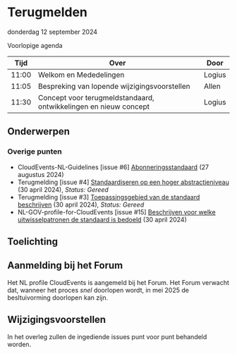 <!-----------------------------







   :warning: Dit bestand wordt automatisch gegenereerd.
   :warning: Handmatige toevoegingen worden overschreven.







----------------------------->
# Terugmelden

donderdag 12 september 2024

Voorlopige agenda

|  Tijd  | Over                                         | Door   |
|--------|----------------------------------------------|--------|
|  11:00 | Welkom en Mededelingen                       | Logius |
|  11:05 | Bespreking van lopende wijzigingsvoorstellen | Allen  |
|  11:30 | Concept voor terugmeldstandaard, ontwikkelingen en nieuw concept | Logius |


## Onderwerpen

### Overige punten
* CloudEvents-NL-Guidelines [issue #6] [Abonneringsstandaard](https://github.com/Logius-standaarden/CloudEvents-NL-Guidelines/issues/6) (27 augustus 2024)
* Terugmelding [issue #4] [Standaardiseren op een hoger abstractieniveau](https://github.com/Logius-standaarden/Terugmelding/issues/4) (30 april 2024), _Status: Gereed_
* Terugmelding [issue #3] [Toepassingsgebied van de standaard beschrijven](https://github.com/Logius-standaarden/Terugmelding/issues/3) (30 april 2024), _Status: Gereed_
* NL-GOV-profile-for-CloudEvents [issue #15] [Beschrijven voor welke uitwisselpatronen de standaard is bedoeld](https://github.com/Logius-standaarden/NL-GOV-profile-for-CloudEvents/issues/15) (30 april 2024)

## Toelichting



## Aanmelding bij het Forum

Het NL profile CloudEvents is aangemeld bij het Forum. Het Forum verwacht dat, wanneer
het proces _snel_ doorlopen wordt, in mei 2025 de besltuivorming doorlopen kan zijn.

## Wijzigingsvoorstellen 

In het overleg zullen de ingediende issues punt voor punt behandeld worden.
 